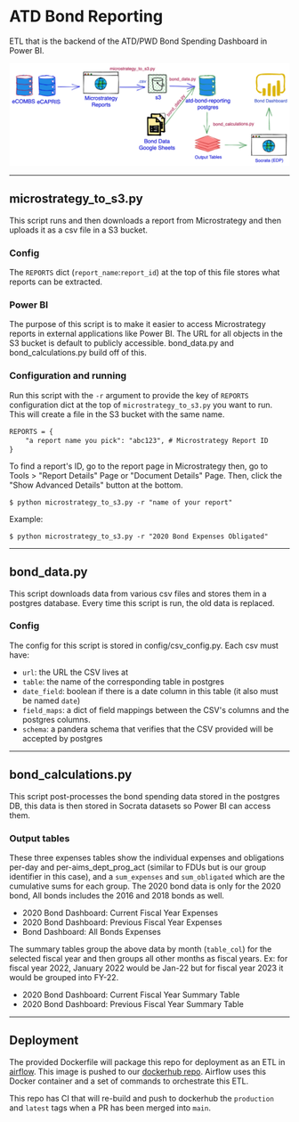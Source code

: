 # ATD Bond Reporting

ETL that is the backend of the ATD/PWD Bond Spending Dashboard in Power BI. 

![Data flow diagram](images/data-flow-diagram.png?raw=true)

***

## microstrategy_to_s3.py

This script runs and then downloads a report from Microstrategy and then uploads it as a csv file in a S3 bucket. 

### Config

The `REPORTS` dict (`report_name`:`report_id`) at the top of this file stores what reports can be extracted. 

### Power BI

The purpose of this script is to make it easier to access Microstrategy reports in external applications like Power BI. The URL for all objects in the S3 bucket is default to publicly accessible. bond_data.py and bond_calculations.py build off of this. 

### Configuration and running

Run this script with the `-r` argument to provide the key of `REPORTS` configuration dict at the top of `microstrategy_to_s3.py` you want to run. This will create a file in the S3 bucket with the same name. 

```
REPORTS = {
    "a report name you pick": "abc123", # Microstrategy Report ID
}

```

To find a report's ID, go to the report page in Microstrategy then, go to Tools > "Report Details" Page or "Document Details" Page. Then, click the "Show Advanced Details" button at the bottom.

```
$ python microstrategy_to_s3.py -r "name of your report"
```

Example:

```
$ python microstrategy_to_s3.py -r "2020 Bond Expenses Obligated"
```

***

## bond_data.py

This script downloads data from various csv files and stores them in a postgres database. Every time this script is run, the old data is replaced. 

### Config

The config for this script is stored in config/csv_config.py. Each csv must have: 

- `url`: the URL the CSV lives at
- `table`: the name of the corresponding table in postgres
- `date_field`: boolean if there is a date column in this table (it also must be named `date`)
- `field_maps`: a dict of field mappings between the CSV's columns and the postgres columns.
- `schema`: a pandera schema that verifies that the CSV provided will be accepted by postgres

***

## bond_calculations.py

This script post-processes the bond spending data stored in the postgres DB, this data is then stored in Socrata datasets so Power BI can access them.

### Output tables

These three expenses tables show the individual expenses and obligations per-day and per-aims_dept_prog_act (similar to FDUs but is our group identifier in this case), and a `sum_expenses` and `sum_obligated` which are the cumulative sums for each group. The 2020 bond data is only for the 2020 bond, All bonds includes the 2016 and 2018 bonds as well.

- 2020 Bond Dashboard: Current Fiscal Year Expenses
- 2020 Bond Dashboard: Previous Fiscal Year Expenses
- Bond Dashboard: All Bonds Expenses

The summary tables group the above data by month (`table_col`) for the selected fiscal year and then groups all other months as fiscal years. Ex: for fiscal year 2022, January 2022 would be Jan-22 but for fiscal year 2023 it would be grouped into FY-22. 

- 2020 Bond Dashboard: Current Fiscal Year Summary Table
- 2020 Bond Dashboard: Previous Fiscal Year Summary Table

***

## Deployment

The provided Dockerfile will package this repo for deployment as an ETL in [airflow](https://github.com/cityofaustin/atd-airflow). This image is pushed to our [dockerhub repo](https://hub.docker.com/r/atddocker/atd-bond-reporting). Airflow uses this Docker container and a set of commands to orchestrate this ETL.

This repo has CI that will re-build and push to dockerhub the `production` and `latest` tags when a PR has been merged into `main`.

